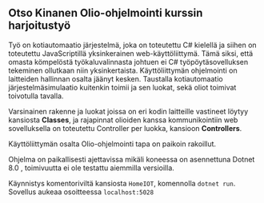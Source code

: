 ## Otso Kinanen Olio-ohjelmointi kurssin harjoitustyö

Työ on kotiautomaatio järjestelmä, joka on toteutettu C# kielellä ja siihen on toteutettu JavaScriptillä yksinkerainen web-käyttöliittymä. Tämä siksi, että omasta kömpelöstä työkaluvalinnasta johtuen ei C# työpöytäsovelluksen tekeminen ollutkaan niin yksinkertaista. Käyttöliittymän ohjelmointi on laitteiden hallinnan osalta jäänyt kesken. Taustalla kotiautomaatio järjestelmäsimulaatio kuitenkin toimii ja sen luokat, sekä oliot toimivat toivotulla tavalla. 

Varsinainen rakenne ja luokat joissa on eri kodin laitteille vastineet löytyy kansiosta **Classes**, ja rajapinnat olioiden kanssa kommunikointiin web sovelluksella on toteutettu Controller per luokka, kansioon **Controllers**. 

Käyttöliittymän osalta Olio-ohjelmointi tapa on paikoin rakoillut. 

Ohjelma on paikallisesti ajettavissa mikäli koneessa on asennettuna Dotnet 8.0 , toimivuutta ei ole testattu aiemmilla versioilla. 

Käynnistys komentoriviltä kansiosta ```HomeIOT```, komennolla ```dotnet run```. Sovellus aukeaa osoitteessa ```localhost:5028```

 

